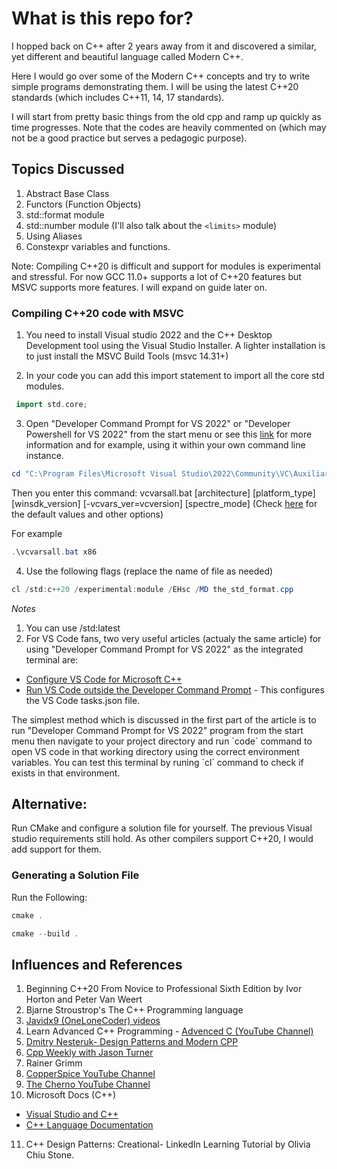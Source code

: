 # What is this repo for?

I hopped back on C++ after 2 years away from it and discovered a similar, yet different and beautiful language called Modern C++.

Here I would go over some of the Modern C++ concepts and try to write simple programs demonstrating them. I will be using the latest C++20 standards (which includes C++11, 14, 17 standards). 

I will start from pretty basic things from the old cpp and ramp up quickly as time progresses. Note that the codes are heavily commented on (which may not be a good practice but serves a pedagogic purpose).

## Topics Discussed
1. Abstract Base Class
2. Functors (Function Objects)
3. std::format module 
4. std::number module (I'll also talk about the `<limits>` module)
5. Using Aliases
6. Constexpr variables and functions.


Note: 
Compiling C++20 is difficult and support for modules is experimental and stressful. 
For now GCC 11.0+ supports a lot of C++20 features but MSVC supports more features. I will expand on guide later on.


### Compiling C++20 code with MSVC
1. You need to install Visual studio 2022 and the C++ Desktop Development tool using the Visual Studio Installer. A lighter installation is to just install the MSVC Build Tools (msvc 14.31+)

2. In your code you can add this import statement to import all the core std modules.
```c++
 import std.core;
 ```

3. Open "Developer Command Prompt for VS 2022" or "Developer Powershell for VS 2022" from the start menu
or see this [link](https://docs.microsoft.com/en-us/cpp/build/building-on-the-command-line?view=msvc-170) for more information and for example, using it within your own command line instance. 
 
```powershell
cd "C:\Program Files\Microsoft Visual Studio\2022\Community\VC\Auxiliary\Build"`
```
Then you enter this command: vcvarsall.bat [architecture] [platform_type] [winsdk_version] [-vcvars_ver=vcversion] [spectre_mode]
(Check [here](https://docs.microsoft.com/en-us/cpp/build/building-on-the-command-line?view=msvc-170) for the default values and other options)

For example
```powershell
.\vcvarsall.bat x86
```

4. Use the following flags (replace the name of file as needed)
```powershell
cl /std:c++20 /experimental:module /EHsc /MD the_std_format.cpp
```
*Notes*
1. You can use /std:latest 
2. For VS Code fans, two very useful articles (actualy the same article) for using "Developer Command Prompt for VS 2022" as the integrated terminal are:
- [Configure VS Code for Microsoft C++](https://code.visualstudio.com/docs/cpp/config-msvc) 
- [Run VS Code outside the Developer Command Prompt](https://code.visualstudio.com/docs/cpp/config-msvc#_run-vs-code-outside-the-developer-command-prompt) - This configures the VS Code tasks.json file.

<p>
The simplest method which is discussed in the first part of the article is to run "Developer Command Prompt for VS 2022" program from the start menu then navigate to your project directory and run `code` command to open VS code in that working directory using the correct environment variables. You can test this terminal by runing `cl` command to check if exists in that environment.
</p>


## Alternative:
Run CMake and configure a solution file for yourself. The previous Visual studio requirements still hold. As other compilers support C++20, I would add support for them.

### Generating a Solution File
Run the Following:
```powershell
cmake .
```
```powershell
cmake --build .
```



## Influences and References

1. Beginning C++20 From Novice to Professional Sixth Edition by Ivor Horton and Peter Van Weert
2. Bjarne Stroustrop's The C++ Programming language
3. [Javidx9 (OneLoneCoder) videos](https://www.youtube.com/c/javidx9)
4. Learn Advanced C++ Programming - [Advenced C (YouTube Channel)](https://www.youtube.com/channel/UCkcrsZxo0eTpPhBG7Rugs-Q)
5. [Dmitry Nesteruk- Design Patterns and Modern CPP](https://www.youtube.com/watch?v=j9arNRRoPe8)
6. [Cpp Weekly with Jason Turner](https://www.youtube.com/c/lefticus1)
7. Rainer Grimm
8. [CopperSpice YouTube Channel](https://www.youtube.com/c/CopperSpice)
9. [The Cherno YouTube Channel](https://www.youtube.com/c/TheChernoProject)
10. Microsoft Docs (C++)
 - [Visual Studio and C++](https://docs.microsoft.com/en-us/cpp/overview/visual-cpp-in-visual-studio?view=msvc-170)
 - [C++ Language Documentation](https://docs.microsoft.com/en-us/cpp/cpp/?view=msvc-170)

11. C++ Design Patterns: Creational- LinkedIn Learning Tutorial by Olivia Chiu Stone.

